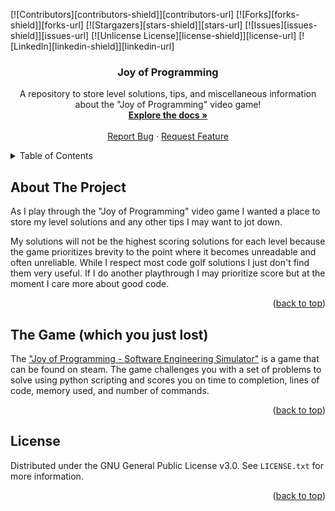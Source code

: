 <a id="readme-top"></a>

[![Contributors][contributors-shield]][contributors-url]
[![Forks][forks-shield]][forks-url]
[![Stargazers][stars-shield]][stars-url]
[![Issues][issues-shield]][issues-url]
[![Unlicense License][license-shield]][license-url]
[![LinkedIn][linkedin-shield]][linkedin-url]


  <h3 align="center">Joy of Programming</h3>

  <p align="center">
    A repository to store level solutions, tips, and miscellaneous information about the "Joy of Programming" video game!
        <br />
        <a href="https://github.com/jessebutryn/joyofprogramming/levels"><strong>Explore the docs »</strong></a>
        <br />
        <br />
        <a href="https://github.com/jessebutryn/joyofprogramming/issues/new?labels=bug&template=bug-report---.md">Report Bug</a>
        &middot;
        <a href="https://github.com/jessebutryn/joyofprogramming/issues/new?labels=enhancement&template=feature-request---.md">Request Feature</a>
  </p>
</div>



<!-- TABLE OF CONTENTS -->
<details>
  <summary>Table of Contents</summary>
  <ol>
    <li>
      <a href="#about-the-project">About The Project</a>
      <ul>
        <li><a href="#built-with">Built With</a></li>
      </ul>
    </li>
    <li>
      <a href="#getting-started">Getting Started</a>
      <ul>
        <li><a href="#prerequisites">Prerequisites</a></li>
        <li><a href="#installation">Installation</a></li>
      </ul>
    </li>
    <li><a href="#usage">Usage</a></li>
    <li><a href="#roadmap">Roadmap</a></li>
    <li><a href="#contributing">Contributing</a></li>
    <li><a href="#license">License</a></li>
    <li><a href="#contact">Contact</a></li>
    <li><a href="#acknowledgments">Acknowledgments</a></li>
  </ol>
</details>



<!-- ABOUT THE PROJECT -->
## About The Project

As I play through the "Joy of Programming" video game I wanted a place to store my level solutions and any other tips I may want to jot down. 

My solutions will not be the highest scoring solutions for each level because the game prioritizes brevity to the point where it becomes unreadable and often unreliable.  While I respect most code golf solutions I just don't find them very useful.  If I do another playthrough I may prioritize score but at the moment I care more about good code.

<p align="right">(<a href="#readme-top">back to top</a>)</p>



## The Game (which you just lost)

The ["Joy of Programming - Software Engineering Simulator"](https://store.steampowered.com/app/2216770/JOY_OF_PROGRAMMING__Software_Engineering_Simulator/)  is a game that can be found on steam.  The game challenges you with a set of problems to solve using python scripting and scores you on time to completion, lines of code, memory used, and number of commands. 

<p align="right">(<a href="#readme-top">back to top</a>)</p>


<!-- LICENSE -->
## License

Distributed under the GNU General Public License v3.0. See `LICENSE.txt` for more information.

<p align="right">(<a href="#readme-top">back to top</a>)</p>
